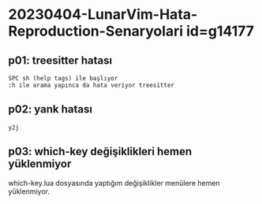 
# 20230404-LunarVim-Hata-Reproduction-Senaryolari id=g14177

## p01: treesitter hatası

	SPC sh (help tags) ile başlıyor
	:h ile arama yapınca da hata veriyor treesitter 

## p02: yank hatası

	y2j

## p03: which-key değişiklikleri hemen yüklenmiyor

which-key.lua dosyasında yaptığım değişiklikler menülere hemen yüklenmiyor.

